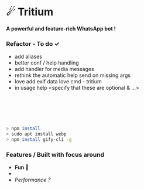 # ☄ Tritium
#### A powerful and feature-rich WhatsApp bot !


### Refactor - To do ✓
- add aliases
- better conf / help handling
- add handler for media messages
- rethink the automatic help send on missing args
- love add exif data love cmd - tritium
- in usage help <specify that these are optional & ...>


<br>
<br>
<br>
<br>


```bash
> npm install
> sudo apt install webp
> npm install gify-cli -g
```

### Features / Built with focus around
- <strong>Fun 🥳</strong>
- 
- *Performance ?*
